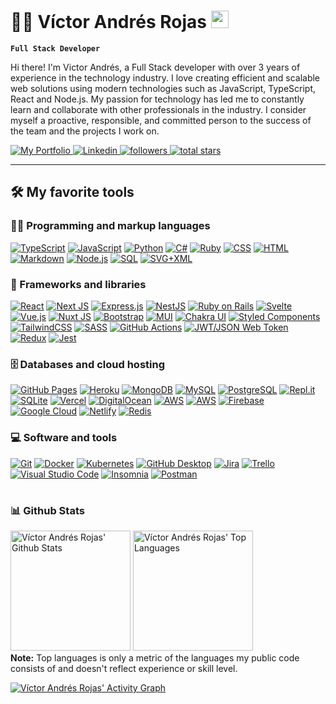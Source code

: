 # 🧑‍💻 Víctor Andrés Rojas <img src="https://media.giphy.com/media/hvRJCLFzcasrR4ia7z/giphy.gif" width="28">

**`Full Stack Developer`**

Hi there! I'm Victor Andrés, a Full Stack developer with over 3 years of experience in the technology industry. I love creating efficient and scalable web solutions using modern technologies such as JavaScript, TypeScript, React and Node.js. My passion for technology has led me to constantly learn and collaborate with other professionals in the industry. I consider myself a proactive, responsible, and committed person to the success of the team and the projects I work on.

   <p align="left" target="_blank">
    <a href="https://www.victorandresrojas.me">
        <img alt="My Portfolio" title="Víctor Andrés Rojas Portfolio" src="https://custom-icon-badges.demolab.com/badge/-My%20Portfolio-3A7CA5?style=for-the-badge&logoColor=white&logo=victorandresrojasportfolio"/>
    </a>
    <a href="https://www.linkedin.com/in/victorandresrojas" target="_blank">
        <img src="https://img.shields.io/badge/-LinkedIn-%230077B5?style=for-the-badge&logo=linkedin&logoColor=white"
        alt="Linkedin" title="My Linkedin profile">
    </a>
    <a href="https://github.com/victand98?tab=followers">
        <img alt="followers" title="Follow me on Github" src="https://custom-icon-badges.demolab.com/github/followers/victand98?color=236ad3&labelColor=1155ba&style=for-the-badge&logo=person-add&label=Follow&logoColor=white"/>
    </a>
    <a href="https://github.com/victand98?tab=repositories&sort=stargazers">
        <img alt="total stars" title="Total stars on GitHub" src="https://custom-icon-badges.demolab.com/github/stars/victand98?color=55960c&style=for-the-badge&labelColor=488207&logo=star"/>
    </a>
   </p>

---

## 🛠️ My favorite tools

### 👨‍💻 Programming and markup languages

<p>
    <a href="https://github.com/search?q=user%3Avictand98+language%3AtypeScript"><img alt="TypeScript" src="https://img.shields.io/badge/TypeScript-007ACC.svg?logo=typescript&logoColor=white"></a>
    <a href="https://github.com/search?q=user%3Avictand98+language%3Ajavascript"><img alt="JavaScript" src="https://img.shields.io/badge/JavaScript-F7DF1E.svg?logo=javascript&logoColor=black"></a>
    <a href="https://github.com/search?q=user%3Avictand98+language%3Apython"><img alt="Python" src="https://img.shields.io/badge/Python-3776AB.svg?logo=python&logoColor=white"></a>
    <a href="https://github.com/search?q=user%3Avictand98+language%3AC%23"><img alt="C#" src="https://img.shields.io/badge/C%23-9b4993.svg?logo=csharp&logoColor=white"></a>
    <a href="https://github.com/search?q=user%3Avictand98+language%3Aruby"><img alt="Ruby" src="https://img.shields.io/badge/Ruby-820C02.svg?logo=ruby&logoColor=white"></a>
    <a href="https://github.com/search?q=user%3Avictand98+language%3Acss"><img alt="CSS" src="https://img.shields.io/badge/CSS-1572B6.svg?logo=css3&logoColor=white"></a>
    <a href="https://github.com/search?q=user%3Avictand98+language%3Ahtml"><img alt="HTML" src="https://img.shields.io/badge/HTML-E34F26.svg?logo=html5&logoColor=white"></a>
    <a href="https://github.com/search?q=user%3Avictand98+language%3Amarkdown"><img alt="Markdown" src="https://img.shields.io/badge/Markdown-000000.svg?logo=markdown&logoColor=white"></a>
    <a href="https://github.com/search?q=user%3Avictand98+language%3Ajavascript"><img alt="Node.js" src="https://img.shields.io/badge/Node.js-43853D.svg?logo=node.js&logoColor=white"></a>
    <a href="https://github.com/search?q=user%3Avictand98+language%3Asql"><img alt="SQL" src="https://custom-icon-badges.demolab.com/badge/SQL-025E8C.svg?logo=database&logoColor=white"></a>
    <a href="https://github.com/search?q=user%3Avictand98+language%3Asvg"><img alt="SVG+XML" src="https://img.shields.io/badge/SVG%2BXML-e0982c.svg?logo=svg&logoColor=white"></a>
</p>

### 🧰 Frameworks and libraries

<p>
    <a href="#"><img alt="React" src="https://img.shields.io/badge/React-20232a.svg?logo=react&logoColor=%2361DAFB"></a>
    <a href="#"><img alt="Next JS" src="https://img.shields.io/badge/Next-black?logo=next.js&logoColor=white"></a>
    <a href="#"><img alt="Express.js" src="https://img.shields.io/badge/Express.js-404d59.svg?logo=express&logoColor=white"></a>
    <a href="#"><img alt="NestJS" src="https://img.shields.io/badge/NestJS-EA2845.svg?logo=nestjs&logoColor=white"></a>
    <a href="#"><img alt="Ruby on Rails" src="https://img.shields.io/badge/Ruby%20on%20Rails-D30001.svg?logo=rubyonrails&logoColor=white"></a>
    <a href="#"><img alt="Svelte" src="https://img.shields.io/badge/svelte-%23f1413d.svg?&logo=svelte&logoColor=white"></a>
    <a href="#"><img alt="Vue.js" src="https://img.shields.io/badge/Vue.js-%2335495e.svg?logo=vuedotjs&logoColor=%234FC08D"></a>
    <a href="#"><img alt="Nuxt JS" src="https://img.shields.io/badge/Nuxt-002E3B?logo=nuxtdotjs&logoColor=#00DC82"></a>
    <a href="#"><img alt="Bootstrap" src="https://img.shields.io/badge/Bootstrap-7952B3.svg?logo=bootstrap&logoColor=white"></a>
    <a href="#"><img alt="MUI" src="https://img.shields.io/badge/MUI-%230081CB.svg?logo=mui&logoColor=white"></a>
    <a href="#"><img alt="Chakra UI" src="https://img.shields.io/badge/chakra-%234ED1C5.svg?logo=chakraui&logoColor=white"></a>
    <a href="#"><img alt="Styled Components" src="https://img.shields.io/badge/styled--components-DB7093?logo=styled-components&logoColor=white"></a>
    <a href="#"><img alt="TailwindCSS" src="https://img.shields.io/badge/tailwindcss-%2338B2AC.svg?&logo=tailwind-css&logoColor=white"></a>
    <a href="#"><img alt="SASS" src="https://img.shields.io/badge/SASS-hotpink.svg?logo=SASS&logoColor=white"></a>
    <a href="#"><img alt="GitHub Actions" src="https://img.shields.io/badge/GitHub%20Actions-2671E5.svg?logo=github%20actions&logoColor=white"></a>
    <a href="#"><img alt="JWT/JSON Web Token" src="https://img.shields.io/badge/JWT-black?logo=JSON%20web%20tokens"></a>
    <a href="#"><img alt="Redux" src="https://img.shields.io/badge/redux-%23593d88.svg?logo=redux&logoColor=white"></a>
    <a href="#"><img alt="Jest" src="https://img.shields.io/badge/-jest-%23C21325?logo=jest&logoColor=white"></a>
</p>

### 🗄️ Databases and cloud hosting

<p>
    <a href="#"><img alt="GitHub Pages" src="https://img.shields.io/badge/GitHub%20Pages-327FC7.svg?logo=github&logoColor=white"></a>
    <a href="#"><img alt="Heroku" src="https://img.shields.io/badge/Heroku-430098.svg?logo=heroku&logoColor=white"></a>
    <a href="#"><img alt="MongoDB" src ="https://img.shields.io/badge/MongoDB-4ea94b.svg?logo=mongodb&logoColor=white"></a>
    <a href="#"><img alt="MySQL" src="https://img.shields.io/badge/MySQL-00f.svg?logo=mysql&logoColor=white"></a>
    <a href="#"><img alt="PostgreSQL" src ="https://img.shields.io/badge/PostgreSQL-316192.svg?logo=postgresql&logoColor=white"></a>
    <a href="#"><img alt="Repl.it" src="https://img.shields.io/badge/Repl.it-0D101E.svg?logo=Replit&logoColor=white"></a>
    <a href="#"><img alt="SQLite" src ="https://img.shields.io/badge/SQLite-07405e.svg?logo=sqlite&logoColor=white"></a>
    <a href="#"><img alt="Vercel" src="https://img.shields.io/badge/Vercel-000000.svg?logo=vercel&logoColor=white"></a>
    <a href="#"><img alt="DigitalOcean" src="https://img.shields.io/badge/DigitalOcean-%230167ff.svg?logo=digitalOcean&logoColor=white"></a>
    <a href="#"><img alt="AWS" src="https://img.shields.io/badge/AWS-232F3E.svg?logo=amazonaws&logoColor=white"></a>
    <a href="#"><img alt="AWS" src="https://img.shields.io/badge/Microsoft%20Azure-0078D4.svg?logo=microsoftazure&logoColor=white"></a>
    <a href="#"><img alt="Firebase" src="https://img.shields.io/badge/firebase-%23039BE5.svg?logo=firebase"></a>
    <a href="#"><img alt="Google Cloud" src="https://img.shields.io/badge/GoogleCloud-%234285F4.svg?logo=google-cloud&logoColor=white"></a>
    <a href="#"><img alt="Netlify" src="https://img.shields.io/badge/netlify-%23000000.svg?logo=netlify&logoColor=#00C7B7"></a>
    <a href="#"><img alt="Redis" src="https://img.shields.io/badge/redis-%23DD0031.svg?logo=redis&logoColor=white"></a>
</p>

### 💻 Software and tools

<p>
    <a href="#"><img alt="Git" src="https://img.shields.io/badge/Git-F05033.svg?logo=git&logoColor=white"></a>
    <a href="#"><img alt="Docker" src="https://img.shields.io/badge/docker-%230db7ed.svg?logo=docker&logoColor=white"></a>
    <a href="#"><img alt="Kubernetes" src="https://img.shields.io/badge/kubernetes-%23326ce5.svg?logo=kubernetes&logoColor=white"></a>
    <a href="#"><img alt="GitHub Desktop" src="https://img.shields.io/badge/GitHub%20Desktop-8034A9.svg?logo=github&logoColor=white"></a>
    <a href="#"><img alt="Jira" src="https://img.shields.io/badge/jira-%230A0FFF.svg?logo=jira&logoColor=white"></a>
    <a href="#"><img alt="Trello" src="https://img.shields.io/badge/Trello-%23026AA7.svg?logo=Trello&logoColor=white"></a>
    <a href="#"><img alt="Visual Studio Code" src="https://img.shields.io/badge/Visual%20Studio%20Code-0078d7.svg?logo=visual-studio-code&logoColor=white"></a>
    <a href="#"><img alt="Insomnia" src="https://img.shields.io/badge/Insomnia-black?logo=insomnia&logoColor=5849BE"></a>
    <a href="#"><img alt="Postman" src="https://img.shields.io/badge/Postman-FF6C37?logo=postman&logoColor=white"></a>
</p>

#

### 📊 Github Stats

<!-- https://github.com/anuraghazra/github-readme-stats -->

<a href="https://github.com/anuraghazra/github-readme-stats"><img alt="Víctor Andrés Rojas' Github Stats" src="https://denvercoder1-github-readme-stats.vercel.app/api/?username=victand98&show_icons=true&include_all_commits=true&count_private=true&theme=react&hide_border=true&bg_color=1F222E&title_color=F85D7F&icon_color=F8D866" height="192px"/></a>
<a href="https://github.com/anuraghazra/github-readme-stats"><img alt="Víctor Andrés Rojas' Top Languages" src="https://github-readme-stats.vercel.app/api/top-langs/?username=victand98&langs_count=8&layout=compact&theme=react&hide_border=true&bg_color=1F222E&title_color=F85D7F&icon_color=F8D866&hide=Jupyter%20Notebook" height="192px"/></a>
<br/>
<b>Note:</b> Top languages is only a metric of the languages my public code consists of and doesn't reflect experience or skill level.

<!-- https://github.com/ashutosh00710/github-readme-activity-graph -->

<a href="https://github.com/ashutosh00710/github-readme-activity-graph"><img alt="Víctor Andrés Rojas' Activity Graph" src="https://github-readme-activity-graph.vercel.app/graph/?username=victand98&bg_color=1F222E&color=F8D866&line=F85D7F&point=FFFFFF&hide_border=true" /></a>

